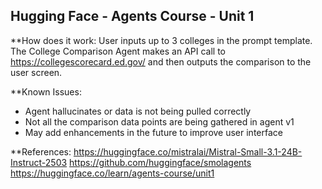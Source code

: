 ## Hugging Face - Agents Course - Unit 1

**How does it work:
User inputs up to 3 colleges in the prompt template. The College Comparison Agent makes an API call to https://collegescorecard.ed.gov/ and then outputs the comparison to the user screen.

**Known Issues:
- Agent hallucinates or data is not being pulled correctly
- Not all the comparison data points are being gathered in agent v1
- May add enhancements in the future to improve user interface

**References:
https://huggingface.co/mistralai/Mistral-Small-3.1-24B-Instruct-2503
https://github.com/huggingface/smolagents
https://huggingface.co/learn/agents-course/unit1
